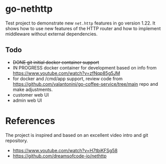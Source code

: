 # go-nethttp

Test project to demonstrate new `net.http` features in go version 1.22. It shows how to use new features of the HTTP router and how to implement middleware without external dependencies.

## Todo

- ~~DONE git initial docker container support~~
- IN PROGRESS docker container for development based on info from https://www.youtube.com/watch?v=zfNqp85g5JM
- for docker and /cmd/app support, review code from https://github.com/valantonini/go-coffee-service/tree/main repo and make adjustments.
- customer web UI 
- admin web UI

# References

The project is inspired and based on an excellent video intro and git repository.

- https://www.youtube.com/watch?v=H7tbjKFSg58
- https://github.com/dreamsofcode-io/nethttp
